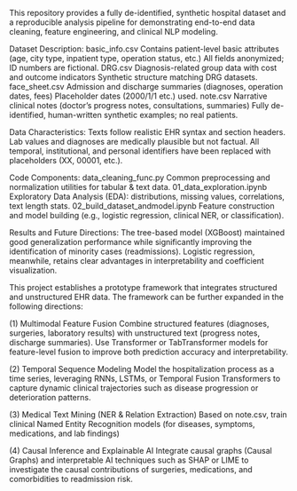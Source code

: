 This repository provides a fully de-identified, synthetic hospital dataset and a reproducible analysis pipeline for demonstrating end-to-end data cleaning, feature engineering, and clinical NLP modeling.

Dataset Description:
basic_info.csv
Contains patient-level basic attributes (age, city type, inpatient type, operation status, etc.)
All fields anonymized; ID numbers are fictional.
DRG.csv
Diagnosis-related group data with cost and outcome indicators
Synthetic structure matching DRG datasets.
face_sheet.csv
Admission and discharge summaries (diagnoses, operation dates, fees)
Placeholder dates (2000/1/1 etc.) used.
note.csv
Narrative clinical notes (doctor’s progress notes, consultations, summaries)
Fully de-identified, human-written synthetic examples; no real patients.

Data Characteristics:
Texts follow realistic EHR syntax and section headers.
Lab values and diagnoses are medically plausible but not factual.
All temporal, institutional, and personal identifiers have been replaced with placeholders (XX, 00001, etc.).

Code Components:
data_cleaning_func.py
Common preprocessing and normalization utilities for tabular & text data.
01_data_exploration.ipynb
Exploratory Data Analysis (EDA): distributions, missing values, correlations, text length stats.
02_build_dataset_andmodel.ipynb
Feature construction and model building (e.g., logistic regression, clinical NER, or classification).

Results and Future Directions:
The tree-based model (XGBoost) maintained good generalization performance while significantly improving the identification of minority cases (readmissions). Logistic regression, meanwhile, retains clear advantages in interpretability and coefficient visualization.

This project establishes a prototype framework that integrates structured and unstructured EHR data. The framework can be further expanded in the following directions:

(1) Multimodal Feature Fusion
Combine structured features (diagnoses, surgeries, laboratory results) with unstructured text (progress notes, discharge summaries).
Use Transformer or TabTransformer models for feature-level fusion to improve both prediction accuracy and interpretability.

(2) Temporal Sequence Modeling
Model the hospitalization process as a time series, leveraging RNNs, LSTMs, or Temporal Fusion Transformers to capture dynamic clinical trajectories such as disease progression or deterioration patterns.

(3) Medical Text Mining (NER & Relation Extraction)
Based on note.csv, train clinical Named Entity Recognition models (for diseases, symptoms, medications, and lab findings)

(4) Causal Inference and Explainable AI
Integrate causal graphs (Causal Graphs) and interpretable AI techniques such as SHAP or LIME to investigate the causal contributions of surgeries, medications, and comorbidities to readmission risk.
